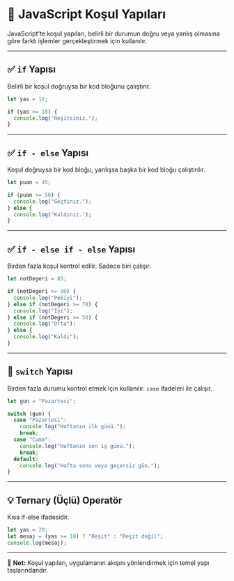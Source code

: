 
# 🔀 JavaScript Koşul Yapıları

JavaScript'te koşul yapıları, belirli bir durumun doğru veya yanlış olmasına göre farklı işlemler gerçekleştirmek için kullanılır.

---

## ✅ `if` Yapısı

Belirli bir koşul doğruysa bir kod bloğunu çalıştırır.

```javascript
let yas = 18;

if (yas >= 18) {
  console.log("Reşitsiniz.");
}
```

---

## ✅ `if - else` Yapısı

Koşul doğruysa bir kod bloğu, yanlışsa başka bir kod bloğu çalıştırılır.

```javascript
let puan = 45;

if (puan >= 50) {
  console.log("Geçtiniz.");
} else {
  console.log("Kaldınız.");
}
```

---

## ✅ `if - else if - else` Yapısı

Birden fazla koşul kontrol edilir.
Sadece biri çalışır.

```javascript
let notDegeri = 85;

if (notDegeri >= 90) {
  console.log("Pekiyi");
} else if (notDegeri >= 70) {
  console.log("İyi");
} else if (notDegeri >= 50) {
  console.log("Orta");
} else {
  console.log("Kaldı");
}
```

---

## 🔄 `switch` Yapısı

Birden fazla durumu kontrol etmek için kullanılır. `case` ifadeleri ile çalışır.

```javascript
let gun = "Pazartesi";

switch (gun) {
  case "Pazartesi":
    console.log("Haftanın ilk günü.");
    break;
  case "Cuma":
    console.log("Haftanın son iş günü.");
    break;
  default:
    console.log("Hafta sonu veya geçersiz gün.");
}
```

---

## 💡 Ternary (Üçlü) Operatör

Kısa if-else ifadesidir.

```javascript
let yas = 20;
let mesaj = (yas >= 18) ? "Reşit" : "Reşit değil";
console.log(mesaj);
```

---

📌 **Not:** Koşul yapıları, uygulamanın akışını yönlendirmek için temel yapı taşlarındandır.
